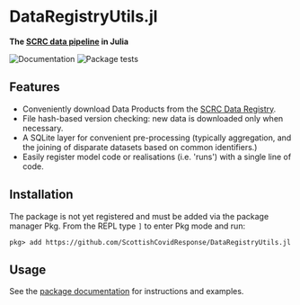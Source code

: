 # DataRegistryUtils.jl
**The [SCRC data pipeline](https://scottishcovidresponse.github.io/) in Julia**

![Documentation](https://github.com/ScottishCovidResponse/DataRegistryUtils.jl/workflows/Documentation/badge.svg)
![Package tests](https://github.com/ScottishCovidResponse/DataRegistryUtils.jl/workflows/Tests/badge.svg)

## Features
- Conveniently download Data Products from the [SCRC Data Registry](https://data.scrc.uk/).
- File hash-based version checking: new data is downloaded only when necessary.
- A SQLite layer for convenient pre-processing (typically aggregation, and the joining of disparate datasets based on common identifiers.)
- Easily register model code or realisations (i.e. 'runs') with a single line of code.

## Installation

The package is not yet registered and must be added via the package manager Pkg. From the REPL type `]` to enter Pkg mode and run:

```
pkg> add https://github.com/ScottishCovidResponse/DataRegistryUtils.jl
```

## Usage

See the [package documentation][docs] for instructions and examples.

[docs]: https://scottishcovidresponse.github.io/DataRegistryUtils.jl/stable/

